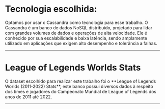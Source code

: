 <h1> Tecnologia escolhida: </h1>
<p>Optamos por usar o Cassandra como tecnologia para esse trabalho. O Cassandra é um banco de dados NoSQL distribuído, projetado para lidar com grandes volumes de dados e operações de alta velocidade. Ele é conhecido por sua escalabilidade e baixa latência, sendo amplamente utilizado em aplicações que exigem alto desempenho e tolerância a falhas.</p>
<hr>
<h1> League of Legends Worlds Stats </h1>
<p> O dataset escolhido para realizar este trabalho foi o **League of Legends Worlds (2011-2022) Stats**, este banco possui diversos dados à respeito dos times e jogadores do Campeonato Mundial de League of Legends dos anos de 2011 até 2022.</p>
<hr>
